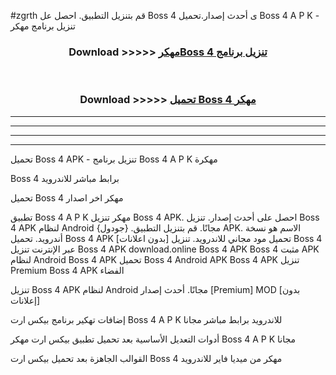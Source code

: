 #zgrth قم بتنزيل التطبيق. احصل عل Boss 4  ى أحدث إصدار.تحميل Boss 4  A P K - تنزيل برنامج مهكر



<div align="center">
<h3>Download >>>>> <a href="https://ar-sites.web.app/?ar= Boss 4 ">مهكرBoss 4  تنزيل برنامج</a></h3><br>

<h3>Download >>>>> <a href="https://ar-sites.web.app/?ar= Boss 4 ">تحميل Boss 4  مهكر</a></h3>
</div>


----------------------------------------------------------

----------------------------------------------------------

----------------------------------------------------------

----------------------------------------------------------


تحميل Boss 4  APK - تنزيل برنامج Boss 4  A P K مهكرة

Boss 4  برابط مباشر للاندرويد

تحميل Boss 4  مهكر اخر اصدار

تطبيق Boss 4  A P K مهكر
تنزيل Boss 4  APK. احصل على أحدث إصدار.
تنزيل Boss 4  APK لنظام Android مجانًا.
قم بتنزيل التطبيق. {جودول} APK. الاسم هو نسخة أندرويد.
تحميل Boss 4  APK [بدون اعلانات]
تحميل مود مجاني للاندرويد.
تنزيل Boss 4  عبر الإنترنت
تنزيل Boss 4  APK
download.online Boss 4  APK
Boss 4  مثبت APK لنظام Android
Boss 4  APK
تحميل Boss 4  Android APK
Boss 4  APK تنزيل Premium
Boss 4  APK الفضاء

تنزيل Boss 4  APK لنظام Android مجانًا. أحدث إصدار [Premium] MOD [بدون إعلانات]

إضافات تهكير برنامج بيكس ارت Boss 4  A P K للاندرويد برابط مباشر مجانا

أدوات التعديل الأساسية بعد تحميل تطبيق بيكس ارت مهكر Boss 4  A P K مجانا

القوالب الجاهزة بعد تحميل بيكس ارت Boss 4  مهكر من ميديا فاير للاندرويد



